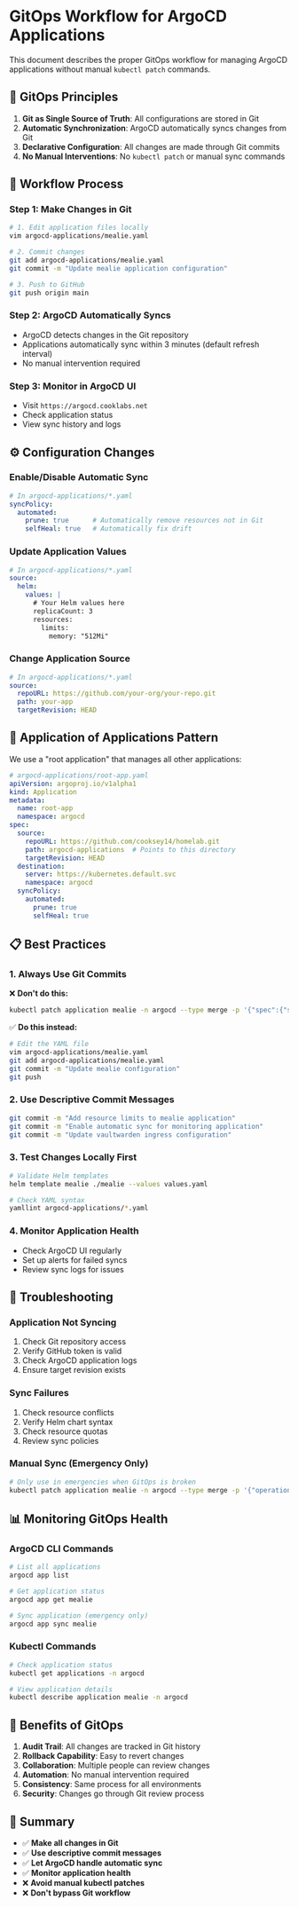 
# GitOps Workflow for ArgoCD Applications

This document describes the proper GitOps workflow for managing ArgoCD applications without manual `kubectl patch` commands.

## 🎯 **GitOps Principles**

1. **Git as Single Source of Truth**: All configurations are stored in Git
2. **Automatic Synchronization**: ArgoCD automatically syncs changes from Git
3. **Declarative Configuration**: All changes are made through Git commits
4. **No Manual Interventions**: No `kubectl patch` or manual sync commands

## 🔄 **Workflow Process**

### **Step 1: Make Changes in Git**
```bash
# 1. Edit application files locally
vim argocd-applications/mealie.yaml

# 2. Commit changes
git add argocd-applications/mealie.yaml
git commit -m "Update mealie application configuration"

# 3. Push to GitHub
git push origin main
```

### **Step 2: ArgoCD Automatically Syncs**
- ArgoCD detects changes in the Git repository
- Applications automatically sync within 3 minutes (default refresh interval)
- No manual intervention required

### **Step 3: Monitor in ArgoCD UI**
- Visit `https://argocd.cooklabs.net`
- Check application status
- View sync history and logs

## ⚙️ **Configuration Changes**

### **Enable/Disable Automatic Sync**
```yaml
# In argocd-applications/*.yaml
syncPolicy:
  automated:
    prune: true      # Automatically remove resources not in Git
    selfHeal: true   # Automatically fix drift
```

### **Update Application Values**
```yaml
# In argocd-applications/*.yaml
source:
  helm:
    values: |
      # Your Helm values here
      replicaCount: 3
      resources:
        limits:
          memory: "512Mi"
```

### **Change Application Source**
```yaml
# In argocd-applications/*.yaml
source:
  repoURL: https://github.com/your-org/your-repo.git
  path: your-app
  targetRevision: HEAD
```

## 🚀 **Application of Applications Pattern**

We use a "root application" that manages all other applications:

```yaml
# argocd-applications/root-app.yaml
apiVersion: argoproj.io/v1alpha1
kind: Application
metadata:
  name: root-app
  namespace: argocd
spec:
  source:
    repoURL: https://github.com/cooksey14/homelab.git
    path: argocd-applications  # Points to this directory
    targetRevision: HEAD
  destination:
    server: https://kubernetes.default.svc
    namespace: argocd
  syncPolicy:
    automated:
      prune: true
      selfHeal: true
```

## 📋 **Best Practices**

### **1. Always Use Git Commits**
❌ **Don't do this:**
```bash
kubectl patch application mealie -n argocd --type merge -p '{"spec":{"source":{"helm":{"values":"..."}}}}'
```

✅ **Do this instead:**
```bash
# Edit the YAML file
vim argocd-applications/mealie.yaml
git add argocd-applications/mealie.yaml
git commit -m "Update mealie configuration"
git push
```

### **2. Use Descriptive Commit Messages**
```bash
git commit -m "Add resource limits to mealie application"
git commit -m "Enable automatic sync for monitoring application"
git commit -m "Update vaultwarden ingress configuration"
```

### **3. Test Changes Locally First**
```bash
# Validate Helm templates
helm template mealie ./mealie --values values.yaml

# Check YAML syntax
yamllint argocd-applications/*.yaml
```

### **4. Monitor Application Health**
- Check ArgoCD UI regularly
- Set up alerts for failed syncs
- Review sync logs for issues

## 🔧 **Troubleshooting**

### **Application Not Syncing**
1. Check Git repository access
2. Verify GitHub token is valid
3. Check ArgoCD application logs
4. Ensure target revision exists

### **Sync Failures**
1. Check resource conflicts
2. Verify Helm chart syntax
3. Check resource quotas
4. Review sync policies

### **Manual Sync (Emergency Only)**
```bash
# Only use in emergencies when GitOps is broken
kubectl patch application mealie -n argocd --type merge -p '{"operation":{"sync":{"syncStrategy":{"hook":{"force":true}}}}}'
```

## 📊 **Monitoring GitOps Health**

### **ArgoCD CLI Commands**
```bash
# List all applications
argocd app list

# Get application status
argocd app get mealie

# Sync application (emergency only)
argocd app sync mealie
```

### **Kubectl Commands**
```bash
# Check application status
kubectl get applications -n argocd

# View application details
kubectl describe application mealie -n argocd
```

## 🎉 **Benefits of GitOps**

1. **Audit Trail**: All changes are tracked in Git history
2. **Rollback Capability**: Easy to revert changes
3. **Collaboration**: Multiple people can review changes
4. **Automation**: No manual intervention required
5. **Consistency**: Same process for all environments
6. **Security**: Changes go through Git review process

## 📝 **Summary**

- ✅ **Make all changes in Git**
- ✅ **Use descriptive commit messages**
- ✅ **Let ArgoCD handle automatic sync**
- ✅ **Monitor application health**
- ❌ **Avoid manual kubectl patches**
- ❌ **Don't bypass Git workflow**

